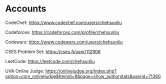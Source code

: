 # Accounts

CodeChef: https://www.codechef.com/users/chehsunliu

Codeforces: https://codeforces.com/profile/chehsunliu

Codewars: https://www.codewars.com/users/chehsunliu

CSES Problem Set: https://cses.fi/user/112906

LeetCode: https://leetcode.com/chehsunliu

UVA Online Judge: https://onlinejudge.org/index.php?option=com_onlinejudge&Itemid=8&page=show_authorstats&userid=71360
